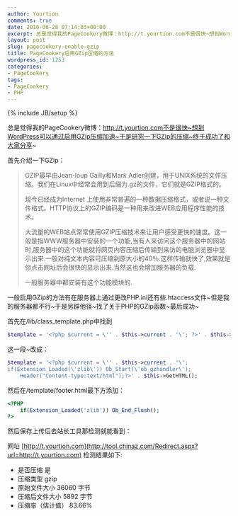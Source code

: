 ```yaml
---
author: Yourtion
comments: true
date: 2010-06-28 07:14:03+00:00
excerpt: 总是觉得我的PageCookery微博：http://t.yourtion.com不是很快~想到WordPress可以通过启用GZip压缩加速~于是研究一下GZip的压缩~终于成功了和大家分享~
layout: post
slug: pagecookery-enable-gzip
title: PageCookery启用GZip压缩的方法
wordpress_id: 1253
categories:
- PageCookery
tags:
- PageCookery
- PHP
---
```

{% include JB/setup %}

总是觉得我的PageCookery微博：http://t.yourtion.com不是很快~想到WordPress可以通过启用GZip压缩加速~于是研究一下GZip的压缩~终于成功了和大家分享~

首先介绍一下GZip：


>GZIP最早由Jean-loup Gailly和Mark Adler创建，用于UNIX系统的文件压缩。我们在Linux中经常会用到后缀为.gz的文件，它们就是GZIP格式的。
>
>现今已经成为Internet 上使用非常普遍的一种数据压缩格式，或者说一种文件格式。HTTP协议上的GZIP编码是一种用来改进WEB应用程序性能的技术。
>
>大流量的WEB站点常常使用GZIP压缩技术来让用户感受更快的速度。这一般是指WWW服务器中安装的一个功能,当有人来访问这个服务器中的网站时,服务器中的这个功能就将网页内容压缩后传输到来访的电脑浏览器中显示出来.一般对纯文本内容可压缩到原大小的40％.这样传输就快了,效果就是你点击网址后会很快的显示出来.当然这也会增加服务器的负载. 
>
>一般服务器中都安装有这个功能模块的.


一般启用GZip的方法有在服务器上通过更改PHP.ini还有些.htaccess文件~但是我的服务器都不行~于是另辟他径~找了关于PHP的GZip函数~最后成功~

首先在/lib/class_template.php中找到

```php
$template = '<?php $current = \'' . $this->current . '\'; ?>' . $this->GetHTML();
```

这一段~改成：

```php
$template = '<?php $current = \'' . $this->current . '\'; 
if(Extension_Loaded(\'zlib\')) Ob_Start(\'ob_gzhandler\'); 
	Header("Content-type:text/html");?>' . $this->GetHTML();
```

然后在/template/footer.html最下方添加：

```php
<?PHP
	if(Extension_Loaded('zlib')) Ob_End_Flush();
?>
```

然后保存上传后去站长工具那检测就能看到：

网址 [http://t.yourtion.com](http://tool.chinaz.com/Redirect.aspx?url=http://t.yourtion.com) 检测结果如下:
   
* 是否压缩 是
* 压缩类型 gzip
* 原始文件大小 36060 字节
* 压缩后文件大小 5892 字节
* 压缩率（估计值） 83.66%
